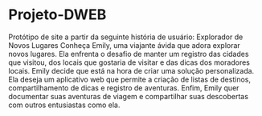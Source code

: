 # Projeto-DWEB
Protótipo de site a partir da seguinte história de usuário:
Explorador de Novos Lugares
Conheça Emily, uma viajante ávida que adora explorar novos lugares. Ela enfrenta o desafio de manter um registro das cidades que visitou, dos locais que gostaria de visitar e das dicas dos moradores locais. Emily decide que está na hora de criar uma solução personalizada. Ela deseja um aplicativo web que permite a criação de listas de destinos, compartilhamento de dicas e registro de aventuras. Enfim, Emily quer documentar suas aventuras de viagem e compartilhar suas descobertas com outros entusiastas como ela.
